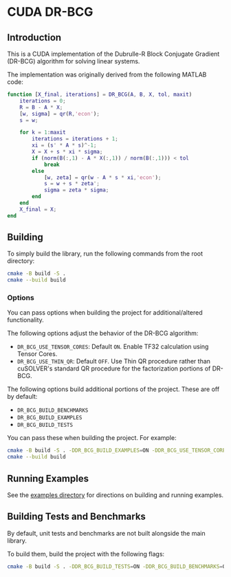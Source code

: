 # CUDA DR-BCG

## Introduction

This is a CUDA implementation of the Dubrulle-R Block Conjugate Gradient (DR-BCG) algorithm for solving linear systems.

The implementation was originally derived from the following MATLAB code:

```matlab
function [X_final, iterations] = DR_BCG(A, B, X, tol, maxit)
    iterations = 0;
    R = B - A * X;
    [w, sigma] = qr(R,'econ');
    s = w;

    for k = 1:maxit
        iterations = iterations + 1;
        xi = (s' * A * s)^-1;
        X = X + s * xi * sigma;
        if (norm(B(:,1) - A * X(:,1)) / norm(B(:,1))) < tol
            break
        else
            [w, zeta] = qr(w - A * s * xi,'econ');
            s = w + s * zeta';
            sigma = zeta * sigma;
        end
    end
    X_final = X;
end
```

## Building

To simply build the library, run the following commands from the root directory:

```bash
cmake -B build -S .
cmake --build build
```

### Options

You can pass options when building the project for additional/altered functionality.

The following options adjust the behavior of the DR-BCG algorithm:

- `DR_BCG_USE_TENSOR_CORES`: Default `ON`. Enable TF32 calculation using Tensor Cores.
- `DR_BCG_USE_THIN_QR`: Default `OFF`. Use Thin QR procedure rather than cuSOLVER's standard QR procedure for the factorization portions of DR-BCG.

The following options build additional portions of the project. These are off by default:

- `DR_BCG_BUILD_BENCHMARKS`
- `DR_BCG_BUILD_EXAMPLES`
- `DR_BCG_BUILD_TESTS`

You can pass these when building the project. For example:

```bash
cmake -B build -S . -DDR_BCG_BUILD_EXAMPLES=ON -DDR_BCG_USE_TENSOR_CORES=ON
cmake --build build
```

## Running Examples

See the [examples directory](examples/) for directions on building and running examples.

## Building Tests and Benchmarks

By default, unit tests and benchmarks are not built alongside the main library.

To build them, build the project with the following flags:

```bash
cmake -B build -S . -DDR_BCG_BUILD_TESTS=ON -DDR_BCG_BUILD_BENCHMARKS=ON
```
